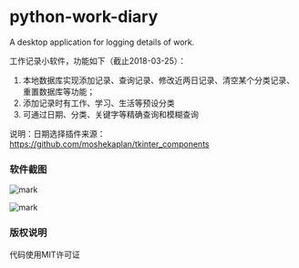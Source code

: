 # python-work-diary
A desktop application for logging details of work.

工作记录小软件，功能如下（截止2018-03-25）：
1. 本地数据库实现添加记录、查询记录、修改近两日记录、清空某个分类记录、重置数据库等功能；
2. 添加记录时有工作、学习、生活等预设分类
3. 可通过日期、分类、关键字等精确查询和模糊查询

说明：日期选择插件来源：https://github.com/moshekaplan/tkinter_components


### 软件截图

![mark](http://omvy9d3lc.bkt.clouddn.com/blog/180326/b82h50iJmf.png?imageslim)

![mark](http://omvy9d3lc.bkt.clouddn.com/blog/180326/4DhhmfBAjJ.png?imageslim)


### 版权说明

代码使用MIT许可证